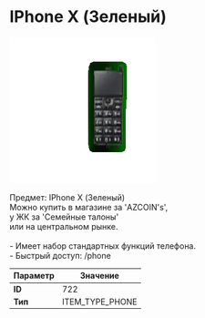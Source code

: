 # IPhone X (Зеленый)

![Item Image](../img/722.webp?raw=true)

Предмет: IPhone X (Зеленый)<br>Можно купить в магазине за 'AZCOIN's',<br>у ЖК за  'Семейные талоны'<br>или на центральном рынке.<br><br>- Имеет набор стандартных функций телефона.<br>- Быстрый доступ: /phone


| Параметр | Значение |
|----------|----------|
| **ID** | 722 |
| **Тип** | ITEM_TYPE_PHONE |

